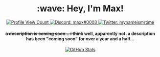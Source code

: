 <h1 align="center">:wave: Hey, I'm Max!</h1>

<p align="center">
  <a href="https://github.com/mynameismax">
    <img src="https://komarev.com/ghpvc/?username=mynameismax&label=Profile%20Views&logo=github&style=for-the-badge" alt="Profile View Count"/>
  </a>
  <a href="https://discord.com/users/234464614996246529">
    <img src="https://img.shields.io/badge/Discord-maxx%230003-%237289da?logo=discord&style=for-the-badge" alt="Discord: maxx#0003"/>
  </a>
  <a href="https://twitter.com/mynameismrtime">
    <img src="https://img.shields.io/badge/Twitter-mynameismrtime-%231DA1F2?logo=twitter&style=for-the-badge" alt="Twitter: mynameismrtime"/>
  </a>
</p>

<h4 align="center"><s>a description is coming soon... i think</s> well, apparently not. a description has been "coming soon" for over a year and a half...</h4>

<p align="center">
  <a href="https://github.com/mynameismax">
    <img src="https://github-readme-stats.vercel.app/api?username=mynameismax&count_private=true&show_icons=true&hide=stars&theme=react&hide_border=true&custom_title=Max%27s%20GitHub%20Stats" alt="GitHub Stats"/>
  </a>
</p>
